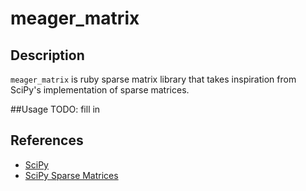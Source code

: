 # meager_matrix

## Description
`meager_matrix` is ruby sparse matrix library that takes inspiration from
SciPy's implementation of sparse matrices.

##Usage
TODO: fill in

## References
* [SciPy](https://www.scipy.org/)
* [SciPy Sparse Matrices](https://docs.scipy.org/doc/scipy/reference/sparse.html)
